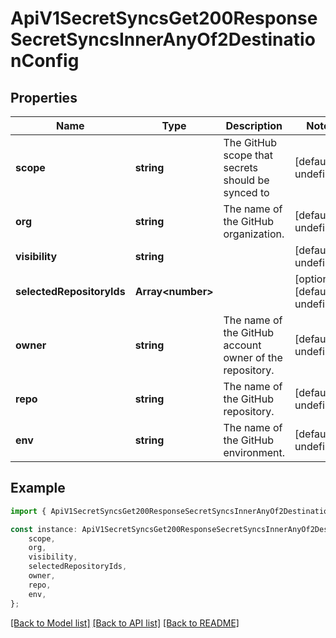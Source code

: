 # ApiV1SecretSyncsGet200ResponseSecretSyncsInnerAnyOf2DestinationConfig


## Properties

Name | Type | Description | Notes
------------ | ------------- | ------------- | -------------
**scope** | **string** | The GitHub scope that secrets should be synced to | [default to undefined]
**org** | **string** | The name of the GitHub organization. | [default to undefined]
**visibility** | **string** |  | [default to undefined]
**selectedRepositoryIds** | **Array&lt;number&gt;** |  | [optional] [default to undefined]
**owner** | **string** | The name of the GitHub account owner of the repository. | [default to undefined]
**repo** | **string** | The name of the GitHub repository. | [default to undefined]
**env** | **string** | The name of the GitHub environment. | [default to undefined]

## Example

```typescript
import { ApiV1SecretSyncsGet200ResponseSecretSyncsInnerAnyOf2DestinationConfig } from './api';

const instance: ApiV1SecretSyncsGet200ResponseSecretSyncsInnerAnyOf2DestinationConfig = {
    scope,
    org,
    visibility,
    selectedRepositoryIds,
    owner,
    repo,
    env,
};
```

[[Back to Model list]](../README.md#documentation-for-models) [[Back to API list]](../README.md#documentation-for-api-endpoints) [[Back to README]](../README.md)
